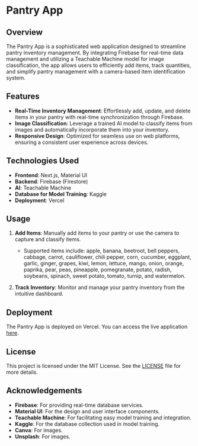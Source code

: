 # Pantry App


## Overview

The Pantry App is a sophisticated web application designed to streamline pantry inventory management. By integrating Firebase for real-time data management and utilizing a Teachable Machine model for image classification, the app allows users to efficiently add items, track quantities, and simplify pantry management with a camera-based item identification system.

## Features

- **Real-Time Inventory Management**: Effortlessly add, update, and delete items in your pantry with real-time synchronization through Firebase.
- **Image Classification**: Leverage a trained AI model to classify items from images and automatically incorporate them into your inventory.
- **Responsive Design**: Optimized for seamless use on web platforms, ensuring a consistent user experience across devices.

## Technologies Used

- **Frontend**: Next.js, Material UI
- **Backend**: Firebase (Firestore)
- **AI**: Teachable Machine
- **Database for Model Training**: Kaggle
- **Deployment**: Vercel

## Usage

1. **Add Items**: Manually add items to your pantry or use the camera to capture and classify items. 
   - Supported items include: apple, banana, beetroot, bell peppers, cabbage, carrot, cauliflower, chili pepper, corn, cucumber, eggplant, garlic, ginger, grapes, kiwi, lemon, lettuce, mango, onion, orange, paprika, pear, peas, pineapple, pomegranate, potato, radish, soybeans, spinach, sweet potato, tomato, turnip, and watermelon.

2. **Track Inventory**: Monitor and manage your pantry inventory from the intuitive dashboard.

## Deployment

The Pantry App is deployed on Vercel. You can access the live application [here](https://pantry-app-xi.vercel.app/).

## License

This project is licensed under the MIT License. See the [LICENSE](LICENSE) file for more details.

## Acknowledgements

- **Firebase**: For providing real-time database services.
- **Material UI**: For the design and user interface components.
- **Teachable Machine**: For facilitating easy model training and integration.
- **Kaggle**: For the database collection used in model training.
- **Canva**: For images.
- **Unsplash**: For images.





